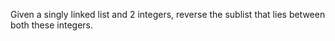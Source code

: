 Given a singly linked list and 2 integers, reverse the sublist that lies between both these integers. 
